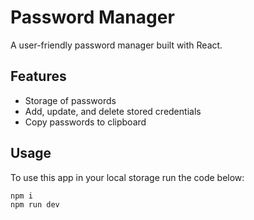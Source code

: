 # Password Manager

A user-friendly password manager built with React.

## Features
- Storage of passwords
- Add, update, and delete stored credentials
- Copy passwords to clipboard

## Usage
To use this app in your local storage run the code below:
```
npm i
npm run dev
```
